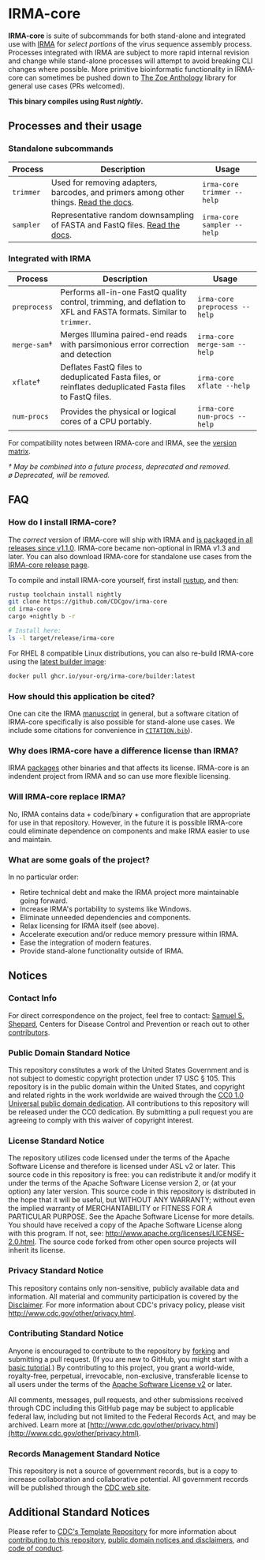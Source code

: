 # IRMA-core

**IRMA-core** is suite of subcommands for both stand-alone and integrated use with [IRMA](https://github.com/CDCgov/irma) for *select portions* of the virus sequence assembly process. Processes integrated with IRMA are subject to more rapid internal revision and change while stand-alone processes will attempt to avoid breaking CLI changes where possible. More primitive bioinformatic functionality in IRMA-core can sometimes be pushed down to [The Zoe Anthology](https://github.com/CDCgov/zoe) library for general use cases (PRs welcomed).

**This binary compiles using Rust *nightly*.**

## Processes and their usage

### Standalone subcommands

| Process   | Description                                                                                             | Usage                      |
| --------- | ------------------------------------------------------------------------------------------------------- | -------------------------- |
| `trimmer` | Used for removing adapters, barcodes, and primers among other things. [Read the docs](docs/TRIMMER.md). | `irma-core trimmer --help` |
| `sampler` | Representative random downsampling of FASTA and FastQ files. [Read the docs](docs/SAMPLER.md).          | `irma-core sampler --help` |

### Integrated with IRMA

| Process      | Description                                                                                                        | Usage                         |
| ------------ | ------------------------------------------------------------------------------------------------------------------ | ----------------------------- |
| `preprocess` | Performs all-in-one FastQ quality control, trimming, and deflation to XFL and FASTA formats. Similar to `trimmer`. | `irma-core preprocess --help` |
| `merge-sam`† | Merges Illumina paired-end reads with parsimonious error correction and detection                                  | `irma-core merge-sam --help`  |
| `xflate`†    | Deflates FastQ files to deduplicated Fasta files, or reinflates deduplicated Fasta files to FastQ files.           | `irma-core xflate --help`     |
| `num-procs`  | Provides the physical or logical cores of a CPU portably.                                                          | `irma-core num-procs --help`  |

For compatibility notes between IRMA-core and IRMA, see the [version matrix](docs/VERSION_MATRIX.md).

  *† May be combined into a future process, deprecated and removed.*\
  *ø Deprecated, will be removed.*

## FAQ

### How do I install IRMA-core?

The *correct* version of IRMA-core will ship with IRMA and [is packaged in all releases since v1.1.0](https://github.com/CDCgov/irma/releases). IRMA-core became non-optional in IRMA v1.3 and later. You can also download IRMA-core for standalone use cases from the [IRMA-core release page](https://github.com/CDCgov/irma-core/releases).

To compile and install IRMA-core yourself, first install [rustup](https://forge.rust-lang.org/infra/other-installation-methods.html), and then:

```bash
rustup toolchain install nightly
git clone https://github.com/CDCgov/irma-core
cd irma-core
cargo +nightly b -r

# Install here:
ls -l target/release/irma-core
```

For RHEL 8 compatible Linux distributions, you can also re-build IRMA-core using the [latest builder image](docs/BUILDER-README.md):

```bash
docker pull ghcr.io/your-org/irma-core/builder:latest
```

### How should this application be cited?

One can cite the IRMA [manuscript](https://bmcgenomics.biomedcentral.com/articles/10.1186/s12864-016-3030-6) in general, but a software citation of IRMA-core specifically is also possible for stand-alone use cases. We include some citations for convenience in [`CITATION.bib`](https://github.com/CDCgov/irma-core/blob/main/BIBLIOGRAPHY.bib)).

### Why does IRMA-core have a difference license than IRMA?

IRMA [packages](https://wonder.cdc.gov/amd/flu/irma/disclaimer.html) other binaries and that affects its license. IRMA-core is an indendent project from IRMA and so can use more flexible licensing.

### Will IRMA-core replace IRMA?

No, IRMA contains data + code/binary + configuration that are appropriate for use in that repository. However, in the future it is possible IRMA-core could eliminate dependence on components and make IRMA easier to use and maintain.

### What are some goals of the project?

In no particular order:

- Retire technical debt and make the IRMA project more maintainable going forward.
- Increase IRMA's portability to systems like Windows.
- Eliminate unneeded dependencies and components.
- Relax licensing for IRMA itself (see above).
- Accelerate execution and/or reduce memory pressure within IRMA.
- Ease the integration of modern features.
- Provide stand-alone functionality outside of IRMA.

## Notices

### Contact Info

For direct correspondence on the project, feel free to contact: [Samuel S. Shepard](mailto:sshepard@cdc.gov), Centers for Disease Control and Prevention or reach out to other [contributors](CONTRIBUTORS.md).

### Public Domain Standard Notice

This repository constitutes a work of the United States Government and is not subject to domestic copyright protection under 17 USC § 105. This repository is in the public domain within the United States, and copyright and related rights in the work worldwide are waived through the [CC0 1.0 Universal public domain dedication](https://creativecommons.org/publicdomain/zero/1.0/).  All contributions to this repository will be released under the CC0 dedication.  By submitting a pull request you are agreeing to comply with this waiver of copyright interest.

### License Standard Notice

The repository utilizes code licensed under the terms of the Apache Software License and therefore is licensed under ASL v2 or later. This source code in this repository is free: you can redistribute it and/or modify it under the terms of the Apache Software License version 2, or (at your option) any later version. This source code in this repository is distributed in the hope that it will be useful, but WITHOUT ANY WARRANTY; without even the implied warranty of MERCHANTABILITY or FITNESS FOR A PARTICULAR PURPOSE. See the Apache Software License for more details. You should have received a copy of the Apache Software License along with this program. If not, see: <http://www.apache.org/licenses/LICENSE-2.0.html>. The source code forked from other open source projects will inherit its license.

### Privacy Standard Notice

This repository contains only non-sensitive, publicly available data and information. All material and community participation is covered by the [Disclaimer](https://github.com/CDCgov/template/blob/main/DISCLAIMER.md). For more information about CDC's privacy policy, please visit <http://www.cdc.gov/other/privacy.html>.

### Contributing Standard Notice

Anyone is encouraged to contribute to the repository by [forking](https://help.github.com/articles/fork-a-repo) and submitting a pull request. (If you are new to GitHub, you might start with a [basic tutorial](https://help.github.com/articles/set-up-git).) By contributing to this project, you grant a world-wide, royalty-free, perpetual, irrevocable, non-exclusive, transferable license to all users under the terms of the [Apache Software License v2](http://www.apache.org/licenses/LICENSE-2.0.html) or later.

All comments, messages, pull requests, and other submissions received through CDC including this GitHub page may be subject to applicable federal law, including but not limited to the Federal Records Act, and may be archived. Learn more at [http://www.cdc.gov/other/privacy.html](http://www.cdc.gov/other/privacy.html).

### Records Management Standard Notice

This repository is not a source of government records, but is a copy to increase collaboration and collaborative potential. All government records will be published through the [CDC web site](http://www.cdc.gov).

## Additional Standard Notices

Please refer to [CDC's Template Repository](https://github.com/CDCgov/template) for more information about [contributing to this repository](https://github.com/CDCgov/template/blob/main/CONTRIBUTING.md), [public domain notices and disclaimers](https://github.com/CDCgov/template/blob/main/DISCLAIMER.md), and [code of conduct](https://github.com/CDCgov/template/blob/main/code-of-conduct.md).
